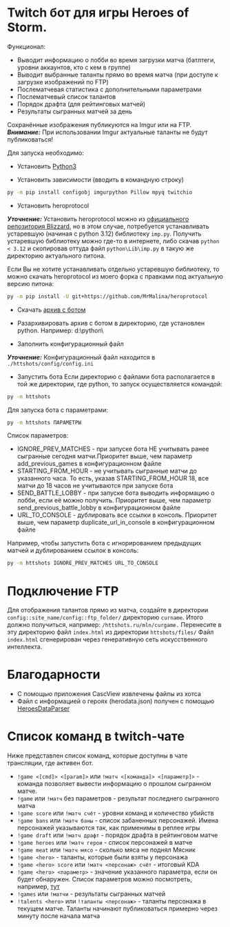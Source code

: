 ﻿# Twitch бот для игры Heroes of Storm.

Функционал:
* Выводит информацию о лобби во время загрузки матча (батлтеги, уровни аккаунтов, кто с кем в группе)
* Выводит выбранные таланты прямо во время матча (при  доступе к загрузке изображений по FTP)
* Послематчевая статистика с дополнительными параметрами
* Послематчевый список талантов
* Порядок драфта (для рейтинговых матчей)
* Результаты сыгранных матчей за день

Сохранённые изображения публикуются на Imgur или на FTP.<br>
**_Внимание:_** При использовании Imgur актуальные таланты не будут публиковаться!

Для запуска необходимо:
* Установить [Python3](https://www.python.org/downloads/)

* Установить зависимости (вводить в командную строку)
```bash
py -m pip install configobj imgurpython Pillow mpyq twitchio
```

* Установить heroprotocol

**_Уточнение:_** Установить heroprotocol можно из [официального репозитория Blizzard](https://github.com/Blizzard/heroprotocol), но в этом случае, потребуется устанавливать устаревшую (начиная с python 3.12) библиотеку `imp.py`. Получить устаревшую библиотеку можно где-то в интернете, либо скачав `python < 3.12` и скопировав оттуда файл `python\Lib\imp.py` в такую же директорию актуального питона.

Если Вы не хотите устанавливать отдельно устаревшую библиотеку, то можно скачать heroprotocol из моего форка с правками под актуальную версию питона:
```bash
py -m pip install -U git+https://github.com/MrMalina/heroprotocol
```

* Скачать [архив с ботом](https://github.com/MrMalina/httshots/archive/refs/heads/master.zip)

* Разархивировать архив с ботом в директорию, где установлен python. Например: d:\python\

* Заполнить конфигурационный файл

**_Уточнение:_** Конфигурационный файл находится в `./httshots/config/config.ini`

* Запустить бота
Если директорию с файлами бота располагается в той же директории, где python, то запуск осуществляется командой:
```bash
py -m httshots
```

Для запуска бота с параметрами:
```bash
py -m httshots ПАРАМЕТРЫ
```

Список параметров:
* IGNORE_PREV_MATCHES - при запуске бота НЕ учитывать ранее сыгранные сегодня матчи.Приоритет выше, чем параметр add_previous_games в конфигурационном файле
* STARTING_FROM_HOUR <hour> - не учитывать сыгранные матчи до указанного часа. То есть, указав STARTING_FROM_HOUR 18, все матчи до 18 часов не учитываются при запуске бота
* SEND_BATTLE_LOBBY - при запуске бота выводить информацию о лобби, если её можно получить. Приоритет выше, чем параметр send_previous_battle_lobby в конфигурационном файле
* URL_TO_CONSOLE - дублировать все ссылки в консоль. Приоритет выше, чем параметр duplicate_url_in_console в конфигурационном файле

Например, чтобы запустить бота с игнорированием предыдущих матчей и дублированием ссылок в консоль:
```bash
py -m httshots IGNORE_PREV_MATCHES URL_TO_CONSOLE
```

# Подключение FTP
Для отображения талантов прямо из матча, создайте в директории `config::site_name/config::ftp_folder/` директорию `curname`.
Итого должно получиться, например: `/httshots.ru/mln/curgame.`
Перенесите в эту директорию файл `index.html` из директории `httshots/files/`
Файл `index.html` сгенерирован через генеративную сеть искусственного интеллекта.

# Благодарности
* С помощью приложения CascView извлечены файлы из хотса
* Файл с информацией о героях (herodata.json) получен с помощью [HeroesDataParser](https://github.com/HeroesToolChest/HeroesDataParser)

# Список команд в twitch-чате
Ниже представлен список команд, которые доступны в чате трансляции, где активен бот.

- `!game <[cmd]> <[param]>` или `!матч <[команда]> <[параметр]>` - команда позволяет вывести информацию о прошлом сыгранном матче.
- `!game` или `!матч` без параметров - результат последнего сыгранного матча
- `!game score` или `!матч счёт` - уровни команд и количество убийств
- `!game bans` или `!матч баны` - список забаненных персонажей. Имена персонажей указываются так, как применимы в реплее игры
- `!game draft` или `!матч драфт` - порядок драфта в рейтинговом матче
- `!game heroes` или `!матч герои` - список персонажей в матче
- `!game meat` или `!матч мясо` - сколько мяса не поднял Мясник
- `!game <hero>` - таланты, которые были взяты у персонажа
- `!game <hero> score` или `!матч <персонаж> счёт` - итоговый KDA
- `!game <hero> <параметр>` - значение указанного параметра, если он будет обнаружен. Список параметров можно посмотреть, например, [тут](https://raw.githubusercontent.com/MrMalina/hots-replays-params/refs/heads/master/replay.ini)
- `!games` или `!матчи` - результаты сыгранных матчей
- `!talents <hero>` или `!таланты <персонаж>` - таланты персонажа в текущем матче. Таланты начинают публиковаться примерно через минуту после начала матча
